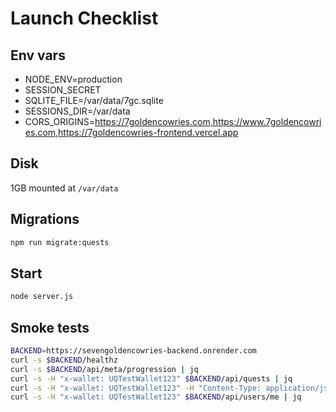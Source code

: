 # Launch Checklist

## Env vars

- NODE_ENV=production
- SESSION_SECRET
- SQLITE_FILE=/var/data/7gc.sqlite
- SESSIONS_DIR=/var/data
- CORS_ORIGINS=https://7goldencowries.com,https://www.7goldencowries.com,https://7goldencowries-frontend.vercel.app

## Disk

1GB mounted at `/var/data`

## Migrations

```bash
npm run migrate:quests
```

## Start

```bash
node server.js
```

## Smoke tests

```bash
BACKEND=https://sevengoldencowries-backend.onrender.com
curl -s $BACKEND/healthz
curl -s $BACKEND/api/meta/progression | jq
curl -s -H "x-wallet: UQTestWallet123" $BACKEND/api/quests | jq
curl -s -H "x-wallet: UQTestWallet123" -H "Content-Type: application/json" -d '{"questId":"join_telegram"}' $BACKEND/api/quests/claim | jq
curl -s -H "x-wallet: UQTestWallet123" $BACKEND/api/users/me | jq
```
